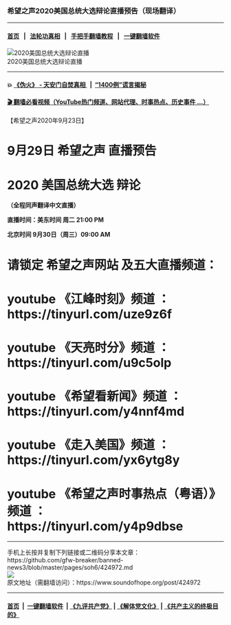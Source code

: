 ### 希望之声2020美国总统大选辩论直播预告（现场翻译）
------------------------

#### [首页](https://github.com/gfw-breaker/banned-news3/blob/master/README.md) &nbsp;&nbsp;|&nbsp;&nbsp; [法轮功真相](https://github.com/begood0513/basic/blob/master/README.md)  &nbsp;&nbsp;|&nbsp;&nbsp; [手把手翻墙教程](https://github.com/gfw-breaker/guides/wiki)  &nbsp;&nbsp;|&nbsp;&nbsp; [一键翻墙软件](https://github.com/gfw-breaker/nogfw/blob/master/README.md)  



<div><img alt="2020美国总统大选辩论直播" src="https://img.soundofhope.org/2020-09/bidenvtrump-1600872154438.jpg"/>
<br/><figcaption class="caption">
 2020美国总统大选辩论直播
</figcaption></div><hr/>

#### 💥 [《伪火》 - 天安门自焚真相 ](http://158.247.195.190:10000/videos/blog/weihuo.html)&nbsp; |&nbsp; [“1400例”谎言揭秘  ](http://158.247.195.190:10000/videos/blog/jiexi1400.html)

#### [ 🎬  翻墙必看视频（YouTube热门频道、网站代理、时事热点、历史事件 ...）](https://github.com/gfw-breaker/links/blob/master/banned.md)

<div><div class="Content__Wrapper sc-1bvya0-0 grZQxZ">
 <p class="meta-top">
  <span class="meta">
   【希望之声2020年9月23日】
  </span>
 </p>
 <h1>
  <strong>
   9月29日
   <ok href="/term/13490">
    希望之声
   </ok>
   直播预告
  </strong>
 </h1>
 <h1>
  <strong>
   <ok href="/term/10682">
    2020
   </ok>
   <ok href="/term/4086">
    美国总统大选
   </ok>
   辩论
  </strong>
 </h1>
 <p>
  <strong>
   （全程同声翻译中文直播）
  </strong>
 </p>
 <p>
  <strong>
   直播时间：美东时间 周二 21:00 PM
  </strong>
 </p>
 <p>
  <strong>
   北京时间 9月30日（周三）09:00 AM
  </strong>
 </p>
 <h1>
  <strong>
   请锁定
   <ok href="https://www.soundofhope.org/?lang=b5">
    希望之声网站
   </ok>
   及五大直播频道：
  </strong>
 </h1>
 <h1>
  <strong>
   youtube
   <ok href="https://tinyurl.com/uze9z6f">
    《江峰时刻》频道
   </ok>
   ：
   <ok href="https://tinyurl.com/uze9z6f">
    https://tinyurl.com/uze9z6f
   </ok>
  </strong>
 </h1>
 <h1>
  <strong>
   youtube
   <ok href="https://tinyurl.com/u9c5olp">
    《天亮时分》频道
   </ok>
   ：
   <ok href="https://tinyurl.com/u9c5olp">
    https://tinyurl.com/u9c5olp
   </ok>
  </strong>
 </h1>
 <h1>
  <strong>
   youtube
   <ok href="https://tinyurl.com/y4nnf4md">
    《希望看新闻》频道
   </ok>
   ：
   <ok href="https://tinyurl.com/y4nnf4md">
    https://tinyurl.com/y4nnf4md
   </ok>
  </strong>
 </h1>
 <h1>
  <strong>
   youtube
   <ok href="https://tinyurl.com/yx6ytg8y">
    《走入美国》频道
   </ok>
   ：
   <ok href="https://tinyurl.com/yx6ytg8y">
    https://tinyurl.com/yx6ytg8y
   </ok>
  </strong>
 </h1>
 <h1>
  <strong>
   youtube
   <ok href="https://tinyurl.com/y4p9dbse">
    《希望之声时事热点（粤语）》频道
   </ok>
   ：
   <ok href="https://tinyurl.com/y4p9dbse">
    https://tinyurl.com/y4p9dbse
   </ok>
  </strong>
 </h1>
</div>
</div>
<hr/>
手机上长按并复制下列链接或二维码分享本文章：<br/>
https://github.com/gfw-breaker/banned-news3/blob/master/pages/soh6/424972.md <br/>
<a href='https://github.com/gfw-breaker/banned-news3/blob/master/pages/soh6/424972.md'><img src='https://github.com/gfw-breaker/banned-news3/blob/master/pages/soh6/424972.md.png'/></a> <br/>
原文地址（需翻墙访问）：https://www.soundofhope.org/post/424972


------------------------
#### [首页](https://github.com/gfw-breaker/banned-news3/blob/master/README.md) &nbsp;|&nbsp; [一键翻墙软件](https://github.com/gfw-breaker/nogfw/blob/master/README.md) &nbsp;| [《九评共产党》](https://github.com/gfw-breaker/9ping.md/blob/master/README.md#九评之一评共产党是什么) | [《解体党文化》](https://github.com/gfw-breaker/jtdwh.md/blob/master/README.md) | [《共产主义的终极目的》](https://github.com/gfw-breaker/gczydzjmd.md/blob/master/README.md)


<img src='http://gfw-breaker.win/banned-news3/pages/soh6/424972.md' width='0px' height='0px'/>